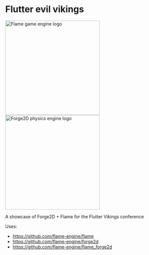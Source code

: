 # Flutter evil vikings

<img alt="Flame game engine logo" src="https://i.ibb.co/YdjL9b7/flame.png" width="300" /><img alt="Forge2D physics engine logo" src="https://raw.githubusercontent.com/flame-engine/forge2d/master/design/with-text.png" width="300" />

A showcase of Forge2D + Flame for the Flutter Vikings conference

Uses:

* https://github.com/flame-engine/flame
* https://github.com/flame-engine/forge2d
* https://github.com/flame-engine/flame_forge2d
